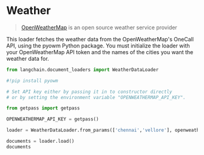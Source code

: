 # Weather

>[OpenWeatherMap](https://openweathermap.org/) is an open source weather service provider

This loader fetches the weather data from the OpenWeatherMap's OneCall API, using the pyowm Python package. You must initialize the loader with your OpenWeatherMap API token and the names of the cities you want the weather data for.

<!-- WARNING: THIS FILE WAS AUTOGENERATED! DO NOT EDIT! Instead, edit the notebook w/the location & name as this file. -->


```python
from langchain.document_loaders import WeatherDataLoader
```


```python
#!pip install pyowm
```


```python
# Set API key either by passing it in to constructor directly
# or by setting the environment variable "OPENWEATHERMAP_API_KEY".

from getpass import getpass

OPENWEATHERMAP_API_KEY = getpass()
```


```python
loader = WeatherDataLoader.from_params(['chennai','vellore'], openweathermap_api_key=OPENWEATHERMAP_API_KEY)
```


```python
documents = loader.load()
documents
```
